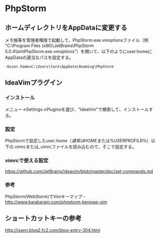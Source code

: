 ﻿# PhpStorm

## ホームディレクトリをAppDataに変更する

メモ帳等を管理者権限で起動して、PhpStorm.exe.vmoptionsファイル（例 "C:\Program Files (x86)\JetBrains\PhpStorm 5.0.4\bin\PhpStorm.exe.vmoptions"）を開いて、以下のようにuser.homeにAppDataの適当なパスを設定する。

```
-Duser.home=C:\Users\taro\AppData\Roaming\PhpStorm
```

## IdeaVimプラグイン
### インストール
メニュー→Settings→Pluginsを選び、"IdeaVim"で検索して、インストールする。
### 設定
PhpStormで設定した${user.home}（通常は$HOMEまたは%USERPROFILR%）以下の.vimrcまたは_vimrcファイルを読み込むので、そこで設定する。
### vimrcで使える設定
https://github.com/JetBrains/ideavim/blob/master/doc/set-commands.md
### 参考
PhpStorm(WebStorm)でVimキーマップ - http://www.karakaram.com/phpstorm-keymap-vim

## ショートカットキーの参考
http://isann.blog2.fc2.com/blog-entry-304.html
